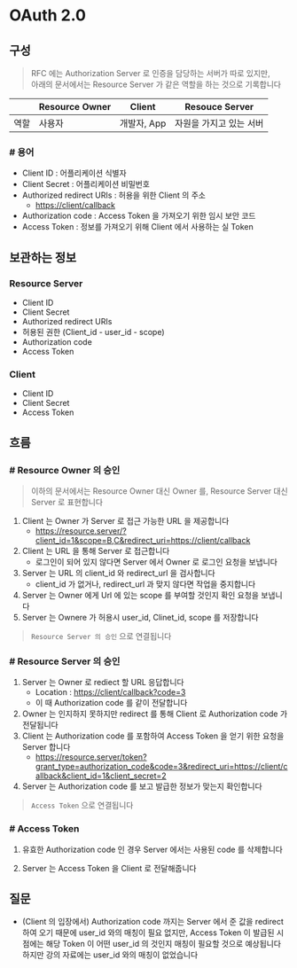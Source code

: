 # OAuth 2.0

## 구성

> RFC 에는 Authorization Server 로 인증을 담당하는 서버가 따로 있지만,  
> 아래의 문서에서는 Resource Server 가 같은 역할을 하는 것으로 기록합니다

|     | Resource Owner | Client   | Resouce Server |
| --- | -------------- | -------- | -------------- |
| 역할  | 사용자            | 개발자, App | 자원을 가지고 있는 서버  |

### # 용어

- Client ID : 어플리케이션 식별자
- Client Secret : 어플리케이션 비밀번호
- Authorized redirect URIs : 허용을 위한 Client 의 주소
  - <https://client/callback>
- Authorization code : Access Token 을 가져오기 위한 임시 보안 코드
- Access Token : 정보를 가져오기 위해 Client 에서 사용하는 실 Token

## 보관하는 정보

### Resource Server

- Client ID
- Client Secret
- Authorized redirect URIs
- 허용된 권한 (Client_id - user_id - scope)
- Authorization code
- Access Token

### Client

- Client ID
- Client Secret
- Access Token

## 흐름

### # Resource Owner 의 승인

> 이하의 문서에서는 Resource Owner 대신 Owner 를, Resource Server 대신 Server 로 표현합니다

1. Client 는 Owner 가 Server 로 접근 가능한 URL 을 제공합니다
    - <https://resource.server/?client_id=1&scope=B,C&redirect_uri=https://client/callback>
2. Client 는 URL 을 통해 Server 로 접근합니다
   - 로그인이 되어 있지 않다면 Server 에서 Owner 로 로그인 요청을 보냅니다
3. Server 는 URL 의 client_id 와 redirect_url 을 검사합니다
   - client_id 가 없거나, redirect_url 과 맞지 않다면 작업을 중지합니다
4. Server 는 Owner 에게 Url 에 있는 scope 를 부여할 것인지 확인 요청을 보냅니다
5. Server 는 Ownere 가 허용시 user_id, Clinet_id, scope 를 저장합니다

> `Resource Server 의 승인` 으로 연결됩니다

### # Resource Server 의 승인

1. Server 는 Owner 로 rediect 할 URL 응답합니다
   - Location : <https://client/callback?code=3>
   - 이 때 Authorization code 를 같이 전달합니다
2. Owner 는 인지하지 못하지만 redirect 를 통해 Client 로 Authorization code 가 전달됩니다
3. Client 는 Authorization code 를 포함하여 Access Token 을 얻기 위한 요청을 Server 합니다
    - <https://resource.server/token?grant_type=authorization_code&code=3&redirect_uri=https://client/callback&client_id=1&client_secret=2>
4. Server 는 Authorization code 를 보고 발급한 정보가 맞는지 확인합니다

> `Access Token` 으로 연결됩니다

### # Access Token

1. 유효한 Authorization code 인 경우 Server 에서는 사용된 code 를 삭제합니다

2. Server 는 Access Token 을 Client 로 전달해줍니다

## 질문

- (Client 의 입장에서) Authorization code 까지는 Server 에서 준 값을 redirect 하여 오기 때문에 user_id 와의 매칭이 필요 없지만, Access Token 이 발급된 시점에는 해당 Token 이 어떤 user_id 의 것인지 매칭이 필요할 것으로 예상됩니다  
하지만 강의 자료에는 user_id 와의 매칭이 없었습니다
